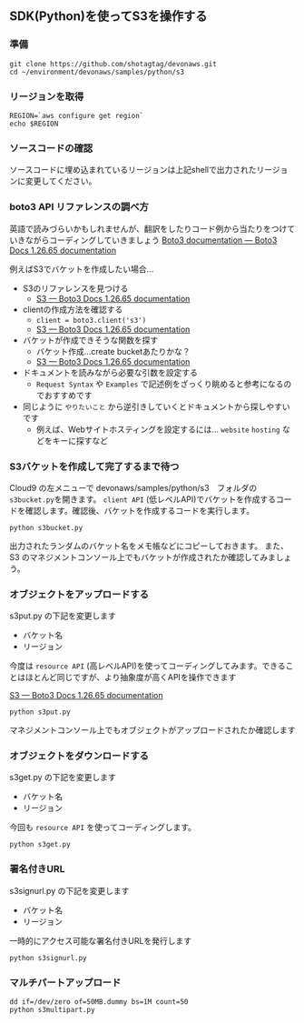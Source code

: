 ## SDK(Python)を使ってS3を操作する

### 準備

```
git clone https://github.com/shotagtag/devonaws.git
cd ~/environment/devonaws/samples/python/s3
```
### リージョンを取得

```shell
REGION=`aws configure get region`
echo $REGION
```

### ソースコードの確認

ソースコードに埋め込まれているリージョンは上記shellで出力されたリージョンに変更してください。

### boto3 API リファレンスの調べ方

英語で読みづらいかもしれませんが、翻訳をしたりコード例から当たりをつけていきながらコーディングしていきましょう
[Boto3 documentation — Boto3 Docs 1.26.65 documentation](https://boto3.amazonaws.com/v1/documentation/api/latest/index.html)

例えばS3でバケットを作成したい場合…
- S3のリファレンスを見つける
  - [S3 — Boto3 Docs 1.26.65 documentation](https://boto3.amazonaws.com/v1/documentation/api/latest/reference/services/s3.html)
- clientの作成方法を確認する
  - `client = boto3.client('s3')`
  - [S3 — Boto3 Docs 1.26.65 documentation](https://boto3.amazonaws.com/v1/documentation/api/latest/reference/services/s3.html#client)
- バケットが作成できそうな関数を探す
  - バケット作成…create bucketあたりかな？
  - [S3 — Boto3 Docs 1.26.65 documentation](https://boto3.amazonaws.com/v1/documentation/api/latest/reference/services/s3.html#S3.Client.create_bucket)
- ドキュメントを読みながら必要な引数を設定する
  - `Request Syntax` や `Examples` で記述例をざっくり眺めると参考になるのでおすすめです
- 同じように `やりたいこと` から逆引きしていくとドキュメントから探しやすいです
  - 例えば、Webサイトホスティングを設定するには… `website` `hosting` などをキーに探すなど

### S3バケットを作成して完了するまで待つ

Cloud9 の左メニューで devonaws/samples/python/s3　フォルダの`s3bucket.py`を開きます。 `client API` (低レベルAPI)でバケットを作成するコードを確認します。確認後、バケットを作成するコードを実行します。

```
python s3bucket.py
```

出力されたランダムのバケット名をメモ帳などにコピーしておきます。
また、 S3 のマネジメントコンソール上でもバケットが作成されたか確認してみましょう。

### オブジェクトをアップロードする

s3put.py の下記を変更します
- バケット名
- リージョン

今度は `resource API` (高レベルAPI)を使ってコーディングしてみます。できることはほとんど同じですが、より抽象度が高くAPIを操作できます

[S3 — Boto3 Docs 1.26.65 documentation](https://boto3.amazonaws.com/v1/documentation/api/latest/reference/services/s3.html#bucket)

```
python s3put.py
```

マネジメントコンソール上でもオブジェクトがアップロードされたか確認します

### オブジェクトをダウンロードする

s3get.py の下記を変更します
- バケット名
- リージョン

今回も `resource API` を使ってコーディングします。

```
python s3get.py
```
### 署名付きURL

s3signurl.py の下記を変更します
- バケット名
- リージョン

一時的にアクセス可能な署名付きURLを発行します

```
python s3signurl.py
```

### マルチパートアップロード

```
dd if=/dev/zero of=50MB.dummy bs=1M count=50
python s3multipart.py
```
